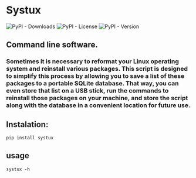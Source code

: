 # Systux

![PyPI - Downloads](https://img.shields.io/pypi/dm/systux)
![PyPI - License](https://img.shields.io/pypi/l/systux)
![PyPI - Version](https://img.shields.io/pypi/v/systux)


## Command line software.

### Sometimes it is necessary to reformat your Linux operating system and reinstall various packages. This script is designed to simplify this process by allowing you to save a list of these packages to a portable SQLite database. That way, you can even store that list on a USB stick, run the commands to reinstall those packages on your machine, and store the script along with the database in a convenient location for future use.



## Instalation:

    pip install systux

## usage

    systux -h
